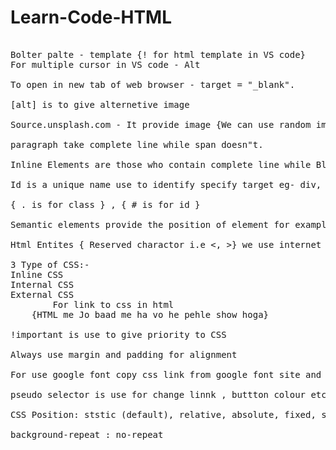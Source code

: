 # Learn-Code-HTML
<pre>

Bolter palte - template {! for html template in VS code}
For multiple cursor in VS code - Alt 

To open in new tab of web browser - target = "_blank".

[alt] is to give alternetive image

Source.unsplash.com - It provide image {We can use random image}.

paragraph take complete line while span doesn"t.

Inline Elements are those who contain complete line while Block Element doesn't.

Id is a unique name use to identify specify target eg- div, box while class is a group.

{ . is for class } , { # is for id }

Semantic elements provide the position of element for example header, footer, nav, etc whereas non semantic elements are div, h1, img, etc.

Html Entites { Reserved charactor i.e <, >} we use internet for mor symbol.

3 Type of CSS:-
Inline CSS
Internal CSS
External CSS 
        For link to css in html <link ref="stylesheet" href="CSS.css">
    {HTML me Jo baad me ha vo he pehle show hoga}

!important is use to give priority to CSS 

Always use margin and padding for alignment

For use google font copy css link from google font site and paste to your site

pseudo selector is use for change linnk , buttton colour etc.

CSS Position: ststic (default), relative, absolute, fixed, sticky {PositionProperty.html imp}

background-repeat : no-repeat 

</pre>